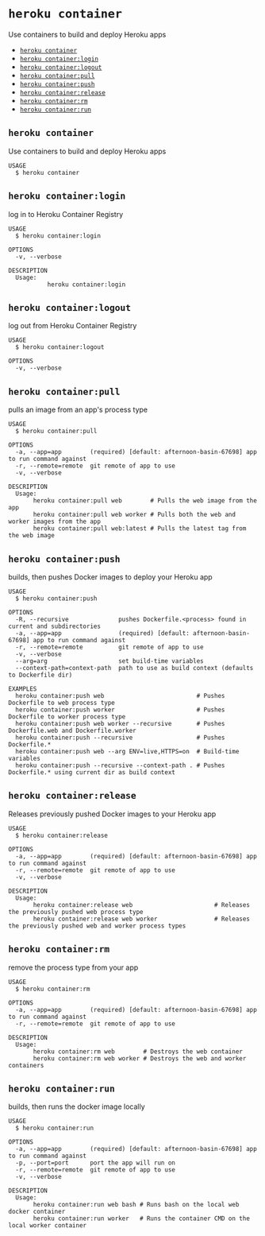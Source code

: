 `heroku container`
==================

Use containers to build and deploy Heroku apps

* [`heroku container`](#heroku-container)
* [`heroku container:login`](#heroku-containerlogin)
* [`heroku container:logout`](#heroku-containerlogout)
* [`heroku container:pull`](#heroku-containerpull)
* [`heroku container:push`](#heroku-containerpush)
* [`heroku container:release`](#heroku-containerrelease)
* [`heroku container:rm`](#heroku-containerrm)
* [`heroku container:run`](#heroku-containerrun)

## `heroku container`

Use containers to build and deploy Heroku apps

```
USAGE
  $ heroku container
```

## `heroku container:login`

log in to Heroku Container Registry

```
USAGE
  $ heroku container:login

OPTIONS
  -v, --verbose

DESCRIPTION
  Usage:
           heroku container:login
```

## `heroku container:logout`

log out from Heroku Container Registry

```
USAGE
  $ heroku container:logout

OPTIONS
  -v, --verbose
```

## `heroku container:pull`

pulls an image from an app's process type

```
USAGE
  $ heroku container:pull

OPTIONS
  -a, --app=app        (required) [default: afternoon-basin-67698] app to run command against
  -r, --remote=remote  git remote of app to use
  -v, --verbose

DESCRIPTION
  Usage:
       heroku container:pull web        # Pulls the web image from the app
       heroku container:pull web worker # Pulls both the web and worker images from the app
       heroku container:pull web:latest # Pulls the latest tag from the web image
```

## `heroku container:push`

builds, then pushes Docker images to deploy your Heroku app

```
USAGE
  $ heroku container:push

OPTIONS
  -R, --recursive              pushes Dockerfile.<process> found in current and subdirectories
  -a, --app=app                (required) [default: afternoon-basin-67698] app to run command against
  -r, --remote=remote          git remote of app to use
  -v, --verbose
  --arg=arg                    set build-time variables
  --context-path=context-path  path to use as build context (defaults to Dockerfile dir)

EXAMPLES
  heroku container:push web                          # Pushes Dockerfile to web process type
  heroku container:push worker                       # Pushes Dockerfile to worker process type
  heroku container:push web worker --recursive       # Pushes Dockerfile.web and Dockerfile.worker
  heroku container:push --recursive                  # Pushes Dockerfile.*
  heroku container:push web --arg ENV=live,HTTPS=on  # Build-time variables
  heroku container:push --recursive --context-path . # Pushes Dockerfile.* using current dir as build context
```

## `heroku container:release`

Releases previously pushed Docker images to your Heroku app

```
USAGE
  $ heroku container:release

OPTIONS
  -a, --app=app        (required) [default: afternoon-basin-67698] app to run command against
  -r, --remote=remote  git remote of app to use
  -v, --verbose

DESCRIPTION
  Usage:
       heroku container:release web                       # Releases the previously pushed web process type
       heroku container:release web worker                # Releases the previously pushed web and worker process types
```

## `heroku container:rm`

remove the process type from your app

```
USAGE
  $ heroku container:rm

OPTIONS
  -a, --app=app        (required) [default: afternoon-basin-67698] app to run command against
  -r, --remote=remote  git remote of app to use

DESCRIPTION
  Usage:
       heroku container:rm web        # Destroys the web container
       heroku container:rm web worker # Destroys the web and worker containers
```

## `heroku container:run`

builds, then runs the docker image locally

```
USAGE
  $ heroku container:run

OPTIONS
  -a, --app=app        (required) [default: afternoon-basin-67698] app to run command against
  -p, --port=port      port the app will run on
  -r, --remote=remote  git remote of app to use
  -v, --verbose

DESCRIPTION
  Usage:
       heroku container:run web bash # Runs bash on the local web docker container
       heroku container:run worker   # Runs the container CMD on the local worker container
```
